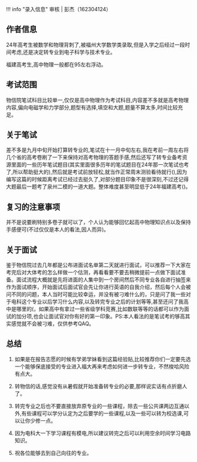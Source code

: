 !!! info "录入信息"
    审核 | 彭杰（162304124）

## 作者信息

24年高考生被数学和物理背刺了,被福州大学数学类录取,但是入学之后经过一段时间考虑,还是决定转专业到电子科学与技术专业。

福建高考生,高中物理一般都在95左右浮动。

## 考试范围

物信院笔试科目比较单一,仅仅是高中物理作为考试科目,内容差不多就是高考物理内容,偏向电磁学和力学部分,题型有选择,填空和大题,题量不算太多,时间比较充足。

## 关于笔试

差不多是九月中旬开始打算转专业的,笔试在十一月中旬左右,我在考前一周左右将几个省的高考卷刷了一下来保持对高考物理的答题手感,然后还写了转专业备考资源里面的一些历年笔试题目(其实里面很多历年的笔试题目在24年那一次笔试也考了,所以帮助挺大的),然后就是考试前放轻松,就当作正常周末测验看待就行(),因为编写这篇的时候距离考试已经过去挺久了,对部分题目印象不是很深刻,不过还记得大题最后一题考了泉州二模的一道大题。整体难度甚至明显低于24年福建高考()。

## 复习的注意事项

并不是说要刷特别多卷子就可以了，个人认为能够回忆起高中物理知识点以及保持手感便可(不过仅仅是本人的看法,因人而异)。

## 关于面试

鉴于物信院过去几年都是公布进面试名单第二天就进行面试，可以推荐一下大家在考完后对大体考的怎么样做一个估测，再看看要不要去稍微提前一点做下面试准备。面试流程大概就是先将进面的人集中到一个房间然后不同专业各自进行抽签来作为面试顺序，开始面试后面试官会先让你进行英语的自我介绍，然后每个人会被问不同的问题，本人当时可能比较幸运，并没有被刁难什么的，只是问了我一些对于电科这个专业以后学习什么内容,以及转完专业之后的计划等等,甚至还问了我高中是哪里的(，如果高中有拿过一些省级学科竞赛,比如数联等等的话都可以作为面试的加分项,也会让面试官对你有好的第一印象。PS:本人看法的是笔试考的够高其实感觉就不会被刁难，仅供参考QAQ。

## 总结

1. 如果是在报告志愿的时候有学弟学妹看到这篇经验贴,比较推荐你们一定要先选一个能够保底接受的专业进入福大再来考虑如何进一步转专业，不然梭哈风险有点大。

2. 转物信的话,感觉没有从暑假就开始准备转专业的必要,那样说实话有点折磨人了。

3. 转完专业之后也不要直接放弃原专业的一些课程，除去一些公共课两边互通以外,有些课程可以学分认定为之后要学的一些课程,以及一些可以转为校选课,可以让你少修一点。

4. 因为电科大一下学习课程有模电,所以建议转完之后可以利用空余时间学习电路知识。

5. 祝各位能够去到自己向往的专业。
